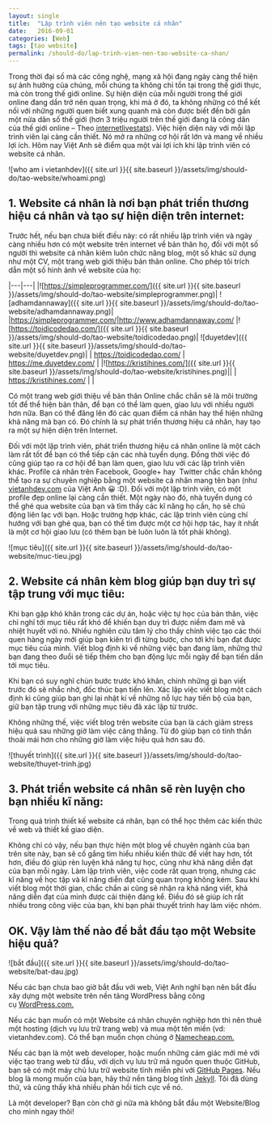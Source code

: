 ```yaml
---
layout: single
title:  "Lập trình viên nên tạo website cá nhân"
date:   2016-09-01
categories: [Web]
tags: [tạo website]
permalink: /should-do/lap-trinh-vien-nen-tao-website-ca-nhan/
---
```



Trong thời đại số mà các công nghệ, mạng xã hội đang ngày càng thể hiện sự ảnh hưởng của chúng, mỗi chúng ta không chỉ tồn tại trong thế giới thực, mà còn trong thế giới online. Sự hiện diện của mỗi người trong thế giới online đang dần trở nên quan trọng, khi mà ở đó, ta không những có thể kết nối với những người quen biết xung quanh mà còn được biết đến bởi gần một nửa dân số thế giới (hơn 3 triệu người trên thế giới đang là công dân của thế giới online – Theo [internetlivestats](http://www.internetlivestats.com/internet-users/)). Việc hiện diện này với mỗi lập trình viên lại càng cần thiết. Nó mở ra những cơ hội rất lớn và mang về nhiều lợi ích. Hôm nay Việt Anh sẽ điểm qua một vài lợi ích khi lập trình viên có website cá nhân.

![who am i vietanhdev]({{ site.url }}{{ site.baseurl }}/assets/img/should-do/tao-website/whoami.png)

## 1. Website cá nhân là nơi bạn phát triển thương hiệu cá nhân và tạo sự hiện diện trên internet:

Trước hết, nếu bạn chưa biết điều này: có rất nhiều lập trình viên và ngày càng nhiều hơn có một website trên internet về bản thân họ, đối với một số người thì website cá nhân kiêm luôn chức năng blog, một số khác sử dụng như một CV, một trang web giới thiệu bản thân online. Cho phép tôi trích dẫn một số hình ảnh về website của họ:

|---|---|
|![https://simpleprogrammer.com/]({{ site.url }}{{ site.baseurl }}/assets/img/should-do/tao-website/simpleprogrammer.png)| ![adhamdannaway]({{ site.url }}{{ site.baseurl }}/assets/img/should-do/tao-website/adhamdannaway.png)|
|https://simpleprogrammer.com/|http://www.adhamdannaway.com/
|![https://toidicodedao.com/]({{ site.url }}{{ site.baseurl }}/assets/img/should-do/tao-website/toidicodedao.png)| ![duyetdev]({{ site.url }}{{ site.baseurl }}/assets/img/should-do/tao-website/duyetdev.png)|
| https://toidicodedao.com/ | https://me.duyetdev.com/ |
|![https://kristihines.com/]({{ site.url }}{{ site.baseurl }}/assets/img/should-do/tao-website/kristihines.png)||
| https://kristihines.com/ | |

Có một trang web giới thiệu về bản thân Online chắc chắn sẽ là môi trường tốt để thể hiện bản thân, để bạn có thể làm quen, giao lưu với nhiều người hơn nữa. Bạn có thể đăng lên đó các quan điểm cá nhân hay thể hiện những khả năng mà bạn có. Đó chính là sự phát triển thương hiệu cá nhân, hay tạo ra một sự hiện diện trên Internet.

Đối với một lập trình viên, phát triển thương hiệu cá nhân online là một cách làm rất tốt để bạn có thể tiếp cận các nhà tuyển dụng. Đồng thời việc đó cũng giúp tạo ra cơ hội để bạn làm quen, giao lưu với các lập trình viên khác. Profile cá nhân trên Facebook, Google+ hay  Twitter chắc chắn không thể tạo ra sự chuyên nghiệp bằng một website cá nhân mang tên bạn (như [vietanhdev.com](//vietanhdev.com) của Việt Anh 😀 :D). Đối với một lập trình viên, có một profile đẹp online lại càng cần thiết. Một ngày nào đó, nhà tuyển dụng có thể ghé qua website của bạn và tìm thấy các kĩ năng họ cần, họ sẽ chủ động liên lạc với bạn. Hoặc trường hợp khác, các lập trình viên cùng chí hướng với bạn ghé qua, bạn có thể tìm được một cơ hội hợp tác, hay ít nhất là một cơ hội giao lưu (có thêm bạn bè luôn luôn là tốt phải không).

![mục tiêu]({{ site.url }}{{ site.baseurl }}/assets/img/should-do/tao-website/muc-tieu.jpg)

## 2. Website cá nhân kèm blog giúp bạn duy trì sự tập trung với mục tiêu:

Khi bạn gặp khó khăn trong các dự án, hoặc việc tự học của bản thân, việc chỉ nghĩ tới mục tiêu rất khó để khiến bạn duy trì được niềm đam mê và nhiệt huyết với nó. Nhiều nghiên cứu tâm lý cho thấy chính việc tạo các thói quen hàng ngày mới giúp bạn kiên trì đi từng bước, cho tới khi bạn đạt được mục tiêu của mình. Viết blog định kì về những việc bạn đang làm, những thứ bạn đang theo đuổi sẽ tiếp thêm cho bạn động lực mỗi ngày để bạn tiến dần tới mục tiêu.

Khi bạn có suy nghĩ chùn bước trước khó khăn, chính những gì bạn viết trước đó sẽ nhắc nhở, đốc thúc bạn tiến lên. Xác lập việc viết blog một cách định kì cũng giúp bạn ghi lại nhật kí về những nỗ lực hay tiến bộ của bạn, giữ bạn tập trung với những mục tiêu đã xác lập từ trước.

Không những thế, việc viết blog trên website của bạn là cách giảm stress hiệu quả sau những giờ làm việc căng thẳng. Từ đó giúp bạn có tinh thần thoải mái hơn cho những giờ làm việc hiệu quả hơn sau đó.

![thuyết trình]({{ site.url }}{{ site.baseurl }}/assets/img/should-do/tao-website/thuyet-trinh.jpg)

## 3. Phát triển website cá nhân sẽ rèn luyện cho bạn nhiều kĩ năng:

Trong quá trình thiết kế website cá nhân, bạn có thể học thêm các kiến thức về web và thiết kế giao diện.

Không chỉ có vậy, nếu bạn thực hiện một blog về chuyên ngành của bạn trên site này, bạn sẽ cố gắng tìm hiểu nhiều kiến thức để viết hay hơn, tốt hơn, điều đó giúp rèn luyện khả năng tự học, cũng như khả năng diễn đạt của bạn mỗi ngày. Làm lập trình viên, việc code rất quan trọng, nhưng các kĩ năng về học tập và kĩ năng diễn đạt cũng quan trọng không kém. Sau khi viết blog một thời gian, chắc chắn ai cũng sẽ nhận ra khả năng viết, khả năng diễn đạt của mình được cải thiện đáng kể. Điều đó sẽ giúp ích rất nhiều trong công việc của bạn, khi bạn phải thuyết trình hay làm việc nhóm.


## OK. Vậy làm thế nào để bắt đầu tạo một Website hiệu quả?

![bắt đầu]({{ site.url }}{{ site.baseurl }}/assets/img/should-do/tao-website/bat-dau.jpg)

Nếu các bạn chưa bao giờ bắt đầu với web, Việt Anh nghĩ bạn nên bắt đầu xây dựng một website trên nền tảng WordPress bằng công cụ [WordPress.com.](https://wordpress.com/)

Nếu các bạn muốn có một Website cá nhân chuyên nghiệp hơn thì nên thuê một hosting (dịch vụ lưu trữ trang web) và mua một tên miền (vd: vietanhdev.com). Có thể bạn muốn chọn chúng ở [Namecheap.com.](https://www.namecheap.com/)

Nếu các bạn là một web developer, hoặc muốn những cảm giác mới mẻ với việc tạo trang web từ đầu, với dịch vụ lưu trữ mã nguồn quen thuộc GitHub, bạn sẽ có một máy chủ lưu trữ website tĩnh miễn phí với [GitHub Pages](https://pages.github.com/). Nếu blog là mong muốn của bạn, hãy thử nền tảng blog tĩnh [Jekyll](https://jekyllrb.com/). Tôi đã dùng thử, và cũng thấy khá nhiều phản hồi tích cực về nó.

Là một developer? Bạn còn chờ gì nữa mà không bắt đầu một Website/Blog cho mình ngay thôi!
